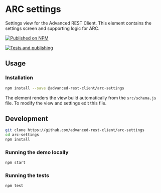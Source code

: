 # ARC settings

Settings view for the Advanced REST Client. This element contains the settings screen and supporting logic for ARC.

[![Published on NPM](https://img.shields.io/npm/v/@advanced-rest-client/arc-settings.svg)](https://www.npmjs.com/package/@advanced-rest-client/arc-settings)

[![Tests and publishing](https://github.com/advanced-rest-client/arc-settings/actions/workflows/deployment.yml/badge.svg)](https://github.com/advanced-rest-client/arc-settings/actions/workflows/deployment.yml)

## Usage

### Installation

```sh
npm install --save @advanced-rest-client/arc-settings
```

The element renders the view build automatically from the `src/schema.js` file. To modify the view and settings edit this file.

## Development

```sh
git clone https://github.com/advanced-rest-client/arc-settings
cd arc-settings
npm install
```

### Running the demo locally

```sh
npm start
```

### Running the tests

```sh
npm test
```
